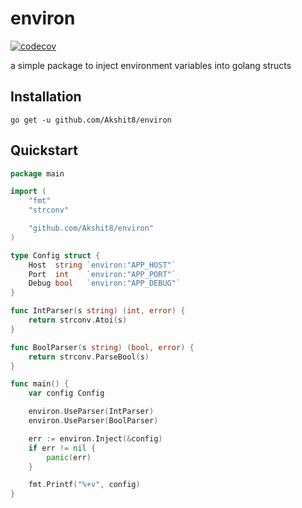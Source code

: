 # environ

[![codecov](https://codecov.io/gh/Akshit8/environ/branch/main/graph/badge.svg?token=DK9XSIA03T)](https://codecov.io/gh/Akshit8/environ)

a simple package to inject environment variables into golang structs

## Installation

```
go get -u github.com/Akshit8/environ
```

## Quickstart

```go
package main

import (
	"fmt"
	"strconv"

	"github.com/Akshit8/environ"
)

type Config struct {
	Host  string `environ:"APP_HOST"`
	Port  int    `environ:"APP_PORT"`
	Debug bool   `environ:"APP_DEBUG"`
}

func IntParser(s string) (int, error) {
	return strconv.Atoi(s)
}

func BoolParser(s string) (bool, error) {
	return strconv.ParseBool(s)
}

func main() {
	var config Config

	environ.UseParser(IntParser)
	environ.UseParser(BoolParser)

	err := environ.Inject(&config)
	if err != nil {
		panic(err)
	}

	fmt.Printf("%+v", config)
}
```
